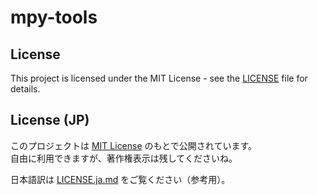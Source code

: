 # mpy-tools

## License

This project is licensed under the MIT License - see the [LICENSE](./LICENSE) file for details.

## License (JP)

このプロジェクトは [MIT License](./LICENSE) のもとで公開されています。  
自由に利用できますが、著作権表示は残してくださいね。

日本語訳は [LICENSE.ja.md](./LICENSE.ja.md) をご覧ください（参考用）。
